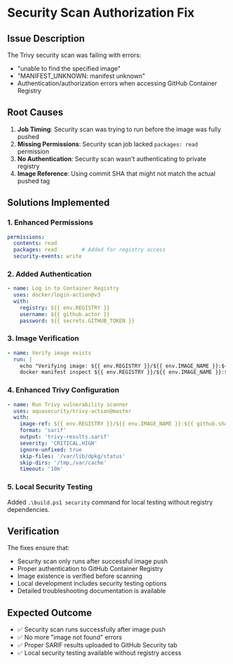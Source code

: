 # Security Scan Authorization Fix

## Issue Description

The Trivy security scan was failing with errors:
- "unable to find the specified image"
- "MANIFEST_UNKNOWN: manifest unknown" 
- Authentication/authorization errors when accessing GitHub Container Registry

## Root Causes

1. **Job Timing**: Security scan was trying to run before the image was fully pushed
2. **Missing Permissions**: Security scan job lacked `packages: read` permission
3. **No Authentication**: Security scan wasn't authenticating to private registry
4. **Image Reference**: Using commit SHA that might not match the actual pushed tag

## Solutions Implemented

### 1. Enhanced Permissions
```yaml
permissions:
  contents: read
  packages: read        # Added for registry access
  security-events: write
```

### 2. Added Authentication
```yaml
- name: Log in to Container Registry
  uses: docker/login-action@v3
  with:
    registry: ${{ env.REGISTRY }}
    username: ${{ github.actor }}
    password: ${{ secrets.GITHUB_TOKEN }}
```

### 3. Image Verification
```yaml
- name: Verify image exists
  run: |
    echo "Verifying image: ${{ env.REGISTRY }}/${{ env.IMAGE_NAME }}:${{ github.sha }}"
    docker manifest inspect ${{ env.REGISTRY }}/${{ env.IMAGE_NAME }}:${{ github.sha }}
```

### 4. Enhanced Trivy Configuration
```yaml
- name: Run Trivy vulnerability scanner
  uses: aquasecurity/trivy-action@master
  with:
    image-ref: ${{ env.REGISTRY }}/${{ env.IMAGE_NAME }}:${{ github.sha }}
    format: 'sarif'
    output: 'trivy-results.sarif'
    severity: 'CRITICAL,HIGH'
    ignore-unfixed: true
    skip-files: '/var/lib/dpkg/status'
    skip-dirs: '/tmp,/var/cache'
    timeout: '10m'
```

### 5. Local Security Testing
Added `.\build.ps1 security` command for local testing without registry dependencies.

## Verification

The fixes ensure that:
- Security scan only runs after successful image push
- Proper authentication to GitHub Container Registry
- Image existence is verified before scanning
- Local development includes security testing options
- Detailed troubleshooting documentation is available

## Expected Outcome

- ✅ Security scan runs successfully after image push
- ✅ No more "image not found" errors
- ✅ Proper SARIF results uploaded to GitHub Security tab
- ✅ Local security testing available without registry access